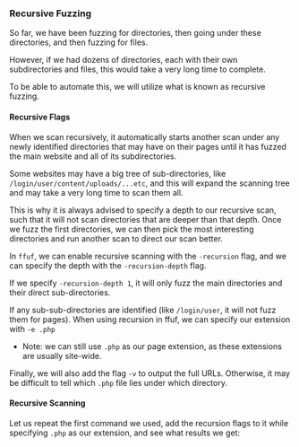 ### Recursive Fuzzing

So far, we have been fuzzing for directories, then going under these directories, and then fuzzing for files. 

However, if we had dozens of directories, each with their own subdirectories and files, this would take a very long time to complete. 

To be able to automate this, we will utilize what is known as recursive fuzzing.

#### Recursive Flags
When we scan recursively, it automatically starts another scan under any newly identified directories that may have on their pages until it has fuzzed the main website and all of its subdirectories.

Some websites may have a big tree of sub-directories, like ```/login/user/content/uploads/...etc```, and this will expand the scanning tree and may take a very long time to scan them all. 

This is why it is always advised to specify a depth to our recursive scan, such that it will not scan directories that are deeper than that depth. Once we fuzz the first directories, we can then pick the most interesting directories and run another scan to direct our scan better.

In ```ffuf```, we can enable recursive scanning with the ```-recursion``` flag, and we can specify the depth with the ```-recursion-depth``` flag. 

If we specify ```-recursion-depth 1```, it will only fuzz the main directories and their direct sub-directories. 

If any sub-sub-directories are identified (like ```/login/user```, it will not fuzz them for pages). When using recursion in ffuf, we can specify our extension with ```-e .php```

* Note: we can still use ```.php``` as our page extension, as these extensions are usually site-wide.

Finally, we will also add the flag ```-v``` to output the full URLs. Otherwise, it may be difficult to tell which ```.php``` file lies under which directory.

#### Recursive Scanning

Let us repeat the first command we used, add the recursion flags to it while specifying ```.php``` as our extension, and see what results we get: